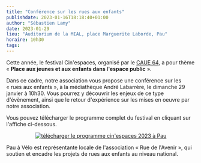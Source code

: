 ```yaml
---
title: "Conférence sur les rues aux enfants"
publishdate: 2023-01-16T18:18:40+01:00
author: "Sébastien Lamy"
date: 2023-01-29
lieu: "Auditorium de la MIAL, place Marguerite Laborde, Pau"
horaire: 10h30
tags:
---
```


Cette année, le festival Cin'espaces, organisé par le [CAUE 64][], a pour thème 
« **Place aux jeunes et aux enfants dans l'espace public** ».

<!--more-->

Dans ce cadre, notre
association vous propose une conférence sur les « rues aux enfants », à la médiathèque
André Labarrère, le dimanche 29 janvier à 10h30. Vous pourrez y découvrir les enjeux de ce type d'évènement, ainsi que le retour d'expérience sur les mises en oeuvre par notre association.

Vous pouvez télécharger le programme complet du festival en cliquant sur l'affiche
ci-dessous.

<p style="text-align:center"><a href="2023-cinespaces-programme-pau.pdf"><img src="affiche-cinespace-2023.jpg" title ="télécharger le programme cin'espaces 2023 à Pau"></a></p>

Pau à Vélo est représentante locale de l'association « Rue de l'Avenir », qui
soutien et encadre les projets de rues aux enfants au niveau national.


[CAUE 64]:https://www.caue64.fr/
